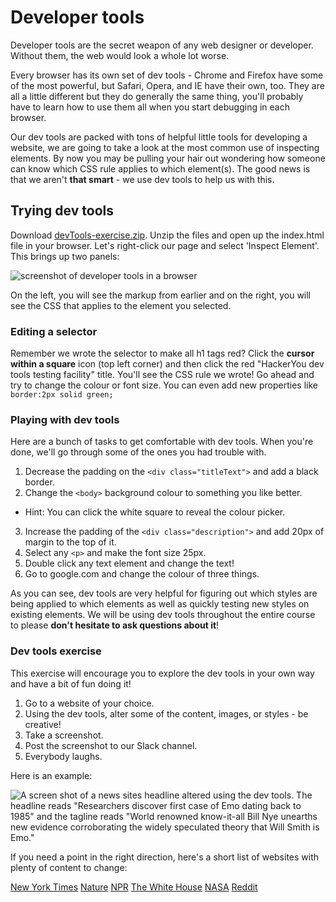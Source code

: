 <!-- Student takeaway: -->
<!--Student will be able to:
- Find and use the dev tools in any browser
-->
# Developer tools

Developer tools are the secret weapon of any web designer or developer. Without them, the web would look a whole lot worse. 

Every browser has its own set of dev tools - Chrome and Firefox have some of the most powerful, but Safari, Opera, and IE have their own, too. They are all a little different but they do generally the same thing, you'll probably have to learn how to use them all when you start debugging in each browser. 

Our dev tools are packed with tons of helpful little tools for developing a website, we are going to take a look at the most common use of inspecting elements. By now you may be pulling your hair out wondering how someone can know which CSS rule applies to which element(s). The good news is that we aren't **that smart** - we use dev tools to help us with this.

## Trying dev tools
Download [devTools-exercise.zip](https://hychalknotes.s3.amazonaws.com/devTools-exercise.zip). Unzip the files and open up the index.html file in your browser.
Let's right-click our page and select 'Inspect Element'. This brings up two panels:

![screenshot of developer tools in a browser](https://hychalknotes.s3.amazonaws.com/devTools-example.png)

On the left, you will see the markup from earlier and on the right, you will see the CSS that applies to the element you selected.

### Editing a selector
Remember we wrote the selector to make all h1 tags red? Click the **cursor within a square** icon (top left corner) and then click the red "HackerYou dev tools testing facility" title. You'll see the CSS rule we wrote! Go ahead and try to change the colour or font size. You can even add new properties like `border:2px solid green;`

### Playing with dev tools
Here are a bunch of tasks to get comfortable with dev tools. When you're done, we'll go through some of the ones you had trouble with.

1. Decrease the padding on the `<div class="titleText">` and add a black border.
2. Change the `<body>` background colour to something you like better.  
  * Hint: You can click the white square to reveal the colour picker.
3. Increase the padding of the `<div class="description">` and add 20px of margin to the top of it.
3. Select any `<p>` and make the font size 25px.
4. Double click any text element and change the text!
5. Go to google.com and change the colour of three things.

As you can see, dev tools are very helpful for figuring out which styles are being applied to which elements as well as quickly testing new styles on existing elements. We will be using dev tools throughout the entire course to please **don't hesitate to ask questions about it**!

### Dev tools exercise
This exercise will encourage you to explore the dev tools in your own way and have a bit of fun doing it!

1. Go to a website of your choice. 
2. Using the dev tools, alter some of the content, images, or styles - be creative!
3. Take a screenshot.
4. Post the screenshot to our Slack channel.
5. Everybody laughs.

Here is an example:

![A screen shot of a news sites headline altered using the dev tools. The headline reads "Researchers discover first case of Emo dating back to 1985" and the tagline reads "World renowned know-it-all Bill Nye unearths new evidence corroborating the widely speculated theory that Will Smith is Emo."](https://hychalknotes.s3.amazonaws.com/screenShotExample.png)

If you need a point in the right direction, here's a short list of websites with plenty of content to change:

[New York Times](https://www.nytimes.com/)
[Nature](https://www.nature.com/news)
[NPR](https://www.npr.org/)
[The White House](https://www.whitehouse.gov/)
[NASA](https://www.nasa.gov/)
[Reddit](https://www.reddit.com/)

